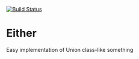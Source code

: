 [![Build Status](https://travis-ci.org/lambig/Tuplite.svg?branch=main)](https://travis-ci.org/lambig/Tuplite)
# Either
Easy implementation of Union class-like something

